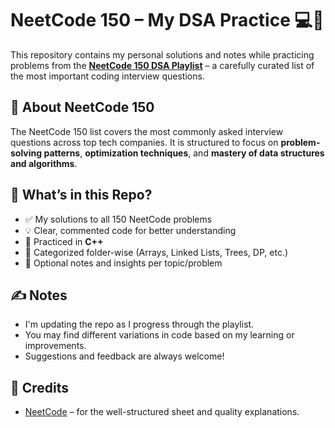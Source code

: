 # NeetCode 150 – My DSA Practice 💻🧠

This repository contains my personal solutions and notes while practicing problems from the **[NeetCode 150 DSA Playlist](https://neetcode.io/)** – a carefully curated list of the most important coding interview questions.

## 📌 About NeetCode 150

The NeetCode 150 list covers the most commonly asked interview questions across top tech companies. It is structured to focus on **problem-solving patterns**, **optimization techniques**, and **mastery of data structures and algorithms**.

## 🚀 What’s in this Repo?

- ✅ My solutions to all 150 NeetCode problems  
- 💡 Clear, commented code for better understanding  
- 🧪 Practiced in **C++** 
- 🧱 Categorized folder-wise (Arrays, Linked Lists, Trees, DP, etc.)  
- 📘 Optional notes and insights per topic/problem

## ✍️ Notes

- I'm updating the repo as I progress through the playlist.
- You may find different variations in code based on my learning or improvements.
- Suggestions and feedback are always welcome!

## 📣 Credits

- [NeetCode](https://neetcode.io/) – for the well-structured sheet and quality explanations.


